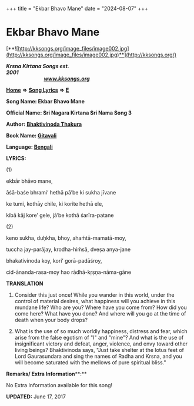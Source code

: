 +++
title = "Ekbar Bhavo Mane"
date = "2024-08-07"
+++

# Ekbar Bhavo Mane
[**![http://kksongs.org/image_files/image002.jpg](http://kksongs.org/image_files/image002.jpg)**](http://kksongs.org/)

**_Krsna Kirtana Songs est. 2001_**                                                                                                                                                 **_www.kksongs.org_**

**[Home](http://kksongs.org/)** **⇒** **[Song Lyrics](http://kksongs.org/lyrics.html)** **⇒** **[E](http://kksongs.org/songs/song_e.html)**

**Song Name: Ekbar Bhavo Mane**

**Official Name: Sri Nagara Kirtana Sri Nama Song 3**

**Author:** [**Bhaktivinoda Thakura**](http://kksongs.org/authors/list/bhaktivinoda.html)

**Book Name: [Gitavali](http://kksongs.org/authors/literature/gitavali.html)**

**Language: [Bengali](http://kksongs.org/language/list/bengali.html)**

**LYRICS:**

(1)

ekbār bhāvo mane,

āśā-baśe bhrami’ hethā pā’be ki sukha jīvane

ke tumi, kothāy chile, ki korite hethā ele,

kibā kāj kore’ gele, jā’be kothā śarīra-patane

(2)

keno sukha, duḥkha, bhoy, ahaḿtā-mamatā-moy,

tuccha jay-parājay, krodha-hiḿsā, dveṣa anya-jane

bhakativinoda koy, kori’ gorā-padāśroy,

cid-ānanda-rasa-moy hao rādhā-kṛṣṇa-nāma-gāne

**TRANSLATION**

1) Consider this just once! While you wander in this world, under the control of material desires, what happiness will you achieve in this mundane life? Who are you? Where have you come from? How did you come here? What have you done? And where will you go at the time of death when your body drops?

2) What is the use of so much worldly happiness, distress and fear, which arise from the false egotism of "I" and "mine"? And what is the use of insignificant victory and defeat, anger, violence, and envy toward other living beings? Bhaktivinoda says, "Just take shelter at the lotus feet of Lord Gaurasundara and sing the names of Radha and Krsna, and you will become saturated with the mellows of pure spiritual bliss."

**Remarks/ Extra Information****:**

No Extra Information available for this song!

**UPDATED:** June 17, 2017